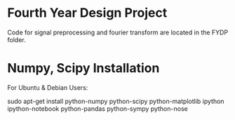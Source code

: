 Fourth Year Design Project
==========================

Code for signal preprocessing and fourier transform are located in the FYDP folder. 

Numpy, Scipy Installation
==========================
For Ubuntu & Debian Users: 

sudo apt-get install python-numpy python-scipy python-matplotlib ipython ipython-notebook python-pandas python-sympy python-nose
